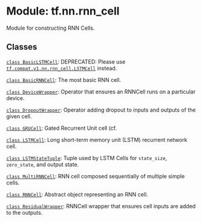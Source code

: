 <div itemscope itemtype="http://developers.google.com/ReferenceObject">
<meta itemprop="name" content="tf.nn.rnn_cell" />
<meta itemprop="path" content="Stable" />
</div>

# Module: tf.nn.rnn_cell

Module for constructing RNN Cells.

<!-- Placeholder for "Used in" -->


## Classes

[`class BasicLSTMCell`](../../tf/nn/rnn_cell/BasicLSTMCell.md): DEPRECATED: Please use <a href="../../tf/nn/rnn_cell/LSTMCell.md"><code>tf.compat.v1.nn.rnn_cell.LSTMCell</code></a> instead.

[`class BasicRNNCell`](../../tf/nn/rnn_cell/BasicRNNCell.md): The most basic RNN cell.

[`class DeviceWrapper`](../../tf/nn/rnn_cell/DeviceWrapper.md): Operator that ensures an RNNCell runs on a particular device.

[`class DropoutWrapper`](../../tf/nn/rnn_cell/DropoutWrapper.md): Operator adding dropout to inputs and outputs of the given cell.

[`class GRUCell`](../../tf/nn/rnn_cell/GRUCell.md): Gated Recurrent Unit cell (cf.

[`class LSTMCell`](../../tf/nn/rnn_cell/LSTMCell.md): Long short-term memory unit (LSTM) recurrent network cell.

[`class LSTMStateTuple`](../../tf/nn/rnn_cell/LSTMStateTuple.md): Tuple used by LSTM Cells for `state_size`, `zero_state`, and output state.

[`class MultiRNNCell`](../../tf/nn/rnn_cell/MultiRNNCell.md): RNN cell composed sequentially of multiple simple cells.

[`class RNNCell`](../../tf/nn/rnn_cell/RNNCell.md): Abstract object representing an RNN cell.

[`class ResidualWrapper`](../../tf/nn/rnn_cell/ResidualWrapper.md): RNNCell wrapper that ensures cell inputs are added to the outputs.

